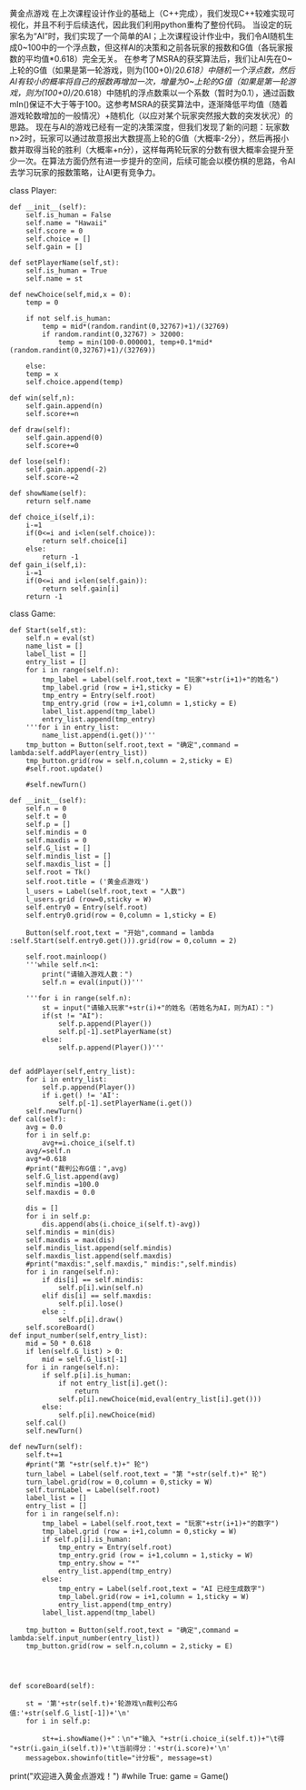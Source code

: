 黄金点游戏
在上次课程设计作业的基础上（C++完成），我们发现C++较难实现可视化，并且不利于后续迭代，因此我们利用python重构了整份代码。
当设定的玩家名为“AI”时，我们实现了一个简单的AI；上次课程设计作业中，我们令AI随机生成0~100中的一个浮点数，但这样AI的决策和之前各玩家的报数和G值（各玩家报数的平均值*0.618）完全无关。
在参考了MSRA的获奖算法后，我们让AI先在0~上轮的G值（如果是第一轮游戏，则为(100+0)/2*0.618）中随机一个浮点数，然后AI有较小的概率将自己的报数再增加一次，增量为0~上轮的G值（如果是第一轮游戏，则为(100+0)/2*0.618）中随机的浮点数乘以一个系数（暂时为0.1），通过函数mIn()保证不大于等于100。这参考MSRA的获奖算法中，逐渐降低平均值（随着游戏轮数增加的一般情况）+随机化（以应对某个玩家突然报大数的突发状况）的思路。
现在与AI的游戏已经有一定的决策深度，但我们发现了新的问题：玩家数n>2时，玩家可以通过故意报出大数提高上轮的G值（大概率-2分），然后再报小数并取得当轮的胜利（大概率+n分），这样每两轮玩家的分数有很大概率会提升至少一次。在算法方面仍然有进一步提升的空间，后续可能会以模仿棋的思路，令AI去学习玩家的报数策略，让AI更有竞争力。






class Player:

    def __init__(self):
        self.is_human = False
        self.name = "Hawaii"
        self.score = 0
        self.choice = []
        self.gain = []

    def setPlayerName(self,st):
        self.is_human = True
        self.name = st

    def newChoice(self,mid,x = 0):
        temp = 0

        if not self.is_human:
            temp = mid*(random.randint(0,32767)+1)/(32769)
            if random.randint(0,32767) > 32000:
                temp = min(100-0.000001, temp+0.1*mid*(random.randint(0,32767)+1)/(32769))

        else:
        temp = x
        self.choice.append(temp)
 
    def win(self,n):
        self.gain.append(n)
        self.score+=n

    def draw(self):
        self.gain.append(0)
        self.score+=0

    def lose(self):
        self.gain.append(-2)
        self.score-=2

    def showName(self):
        return self.name
   
    def choice_i(self,i):
        i-=1
        if(0<=i and i<len(self.choice)):
            return self.choice[i]
        else:
            return -1
    def gain_i(self,i):
        i-=1
        if(0<=i and i<len(self.gain)):
            return self.gain[i]
        return -1

class Game:
    
    def Start(self,st):
        self.n = eval(st)
        name_list = []
        label_list = []
        entry_list = []
        for i in range(self.n):
            tmp_label = Label(self.root,text = "玩家"+str(i+1)+"的姓名")
            tmp_label.grid (row = i+1,sticky = E)
            tmp_entry = Entry(self.root)
            tmp_entry.grid (row = i+1,column = 1,sticky = E)
            label_list.append(tmp_label)
            entry_list.append(tmp_entry)
        '''for i in entry_list:
            name_list.append(i.get())'''
        tmp_button = Button(self.root,text = "确定",command = lambda:self.addPlayer(entry_list))
        tmp_button.grid(row = self.n,column = 2,sticky = E)
        #self.root.update()

        #self.newTurn()
   
    def __init__(self):
        self.n = 0
        self.t = 0
        self.p = []
        self.mindis = 0
        self.maxdis = 0
        self.G_list = []
        self.mindis_list = []
        self.maxdis_list = []
        self.root = Tk()
        self.root.title = ('黄金点游戏')
        l_users = Label(self.root,text = "人数")
        l_users.grid (row=0,sticky = W)
        self.entry0 = Entry(self.root)
        self.entry0.grid(row = 0,column = 1,sticky = E)
        
        Button(self.root,text = "开始",command = lambda :self.Start(self.entry0.get())).grid(row = 0,column = 2)
        
        self.root.mainloop()
        '''while self.n<1:
            print("请输入游戏人数：")
            self.n = eval(input())'''
        
        '''for i in range(self.n):
            st = input("请输入玩家"+str(i)+"的姓名（若姓名为AI，则为AI）：")
            if(st != "AI"):
                self.p.append(Player())
                self.p[-1].setPlayerName(st)
            else:
                self.p.append(Player())'''
            
        
    def addPlayer(self,entry_list):
        for i in entry_list:
            self.p.append(Player())
            if i.get() != 'AI':
                self.p[-1].setPlayerName(i.get())
        self.newTurn()
    def cal(self):
        avg = 0.0
        for i in self.p:
            avg+=i.choice_i(self.t)
        avg/=self.n
        avg*=0.618
        #print("裁判公布G值：",avg)
        self.G_list.append(avg)
        self.mindis =100.0
        self.maxdis = 0.0
        
        dis = []
        for i in self.p:
            dis.append(abs(i.choice_i(self.t)-avg))
        self.mindis = min(dis)
        self.maxdis = max(dis)
        self.mindis_list.append(self.mindis)
        self.maxdis_list.append(self.maxdis)
        #print("maxdis:",self.maxdis," mindis:",self.mindis)
        for i in range(self.n):
            if dis[i] == self.mindis:
                self.p[i].win(self.n)
            elif dis[i] == self.maxdis:
                self.p[i].lose()
            else :
                self.p[i].draw()
        self.scoreBoard()
    def input_number(self,entry_list):
        mid = 50 * 0.618
        if len(self.G_list) > 0:
            mid = self.G_list[-1]
        for i in range(self.n):
            if self.p[i].is_human:
                if not entry_list[i].get():
                    return
                self.p[i].newChoice(mid,eval(entry_list[i].get()))
            else:
                self.p[i].newChoice(mid)
        self.cal()
        self.newTurn()
            
    def newTurn(self):
        self.t+=1
        #print("第 "+str(self.t)+" 轮")
        turn_label = Label(self.root,text = "第 "+str(self.t)+" 轮")
        turn_label.grid(row = 0,column = 0,sticky = W)
        self.turnLabel = Label(self.root)
        label_list = []
        entry_list = []
        for i in range(self.n):
            tmp_label = Label(self.root,text = "玩家"+str(i+1)+"的数字")
            tmp_label.grid (row = i+1,column = 0,sticky = W)
            if self.p[i].is_human:
                tmp_entry = Entry(self.root)
                tmp_entry.grid (row = i+1,column = 1,sticky = W)
                tmp_entry.show = "*"
                entry_list.append(tmp_entry)
            else:
                tmp_entry = Label(self.root,text = "AI 已经生成数字")
                tmp_label.grid(row = i+1,column = 1,sticky = W)
                entry_list.append(tmp_entry)
            label_list.append(tmp_label)
                
        tmp_button = Button(self.root,text = "确定",command = lambda:self.input_number(entry_list))
        tmp_button.grid(row = self.n,column = 2,sticky = E)

    
        
        
    def scoreBoard(self):
        
        st = '第'+str(self.t)+'轮游戏\n裁判公布G值:'+str(self.G_list[-1])+'\n'
        for i in self.p:
            
            st+=i.showName()+"：\n"+"输入 "+str(i.choice_i(self.t))+"\t得 "+str(i.gain_i(self.t))+'\t当前得分：'+str(i.score)+'\n'           
        messagebox.showinfo(title="计分板", message=st)
        
print("欢迎进入黄金点游戏！")
#while True:
game = Game()
    
        
